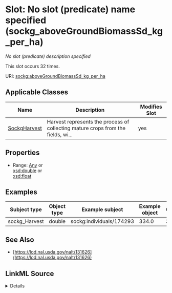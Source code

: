 

# Slot: No slot (predicate) name specified (sockg_aboveGroundBiomassSd_kg_per_ha)


_No slot (predicate) description specified_






This slot occurs 32 times.


URI: [sockg:aboveGroundBiomassSd_kg_per_ha](https://idir.uta.edu/sockg-ontology/docs/aboveGroundBiomassSd_kg_per_ha)



<!-- no inheritance hierarchy -->





## Applicable Classes

| Name | Description | Modifies Slot |
| --- | --- | --- |
| [SockgHarvest](../classes/SockgHarvest.md) | Harvest represents the process of collecting mature crops from the fields, wi... |  yes  |







## Properties

* Range: [Any](../classes/Any.md)&nbsp;or&nbsp;<br />[xsd:double](http://www.w3.org/2001/XMLSchema#double)&nbsp;or&nbsp;<br />[xsd:float](http://www.w3.org/2001/XMLSchema#float)






## Examples

| Subject type | Object type | Example subject | Example object | Occurrences |
| --- | --- | --- | --- | --- |
| sockg_Harvest | double | sockg:individuals/174293 | 334.0 | 32 |


## See Also

* [https://lod.nal.usda.gov/nalt/131626](https://lod.nal.usda.gov/nalt/131626)



## LinkML Source

<details>

```yaml
name: sockg_aboveGroundBiomassSd_kg_per_ha
annotations:
  count:
    tag: count
    value: 32
description: No slot (predicate) description specified
title: No slot (predicate) name specified
examples:
- object:
    example_object: '334.0'
    example_object_type: double
    example_predicate: sockg:aboveGroundBiomassSd_kg_per_ha
    example_subject: sockg:individuals/174293
    example_subject_type: sockg_Harvest
from_schema: soc-kg
see_also:
- https://lod.nal.usda.gov/nalt/131626
rank: 1000
domain: sockg_Harvest
slot_uri: sockg:aboveGroundBiomassSd_kg_per_ha
alias: sockg_aboveGroundBiomassSd_kg_per_ha
domain_of:
- sockg_Harvest
range: Any
any_of:
- range: double
- range: float

```
</details>